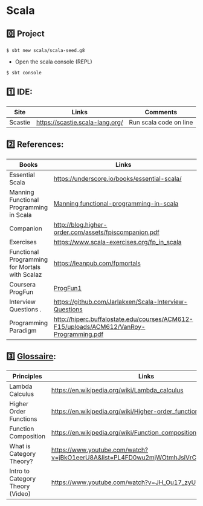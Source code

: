 # Scala

## :zero: Project

```
$ sbt new scala/scala-seed.g8 
```

* Open the scala console (REPL)

```
$ sbt console
```

## :one: IDE:

| Site                                     | Links                                        |  Comments                    |
|------------------------------------------|----------------------------------------------|------------------------------|
| Scastie                                  | https://scastie.scala-lang.org/              |  Run scala code on line      |



## :two: References:

| Books                                          | Links                                                                                                   |  Comments              |
|------------------------------------------------|---------------------------------------------------------------------------------------------------------|------------------------|
| Essential Scala                                | https://underscore.io/books/essential-scala/                                                            | :ledger: Book          |
| Manning Functional Programming in Scala        | [Manning functional-programming-in-scala](https://www.manning.com/books/functional-programming-in-scala)| :closed_book: Book     |
| Companion                                      | http://blog.higher-order.com/assets/fpiscompanion.pdf                                                   |                        |
| Exercises                                      | https://www.scala-exercises.org/fp_in_scala                                                             |                        |
| Functional Programming for Mortals with Scalaz | https://leanpub.com/fpmortals                                                                           | :blue_book: Book       |
| Coursera ProgFun                               | [ProgFun1](https://www.coursera.org/learn/progfun1)                                                     |                        |
| Interview Questions .                          | https://github.com/Jarlakxen/Scala-Interview-Questions                                                  |                        |
| Programming Paradigm                           | http://hiperc.buffalostate.edu/courses/ACM612-F15/uploads/ACM612/VanRoy-Programming.pdf                 |                        |


## :three: [Glossaire](https://docs.scala-lang.org/glossary/):

| Principles                      | Links                                                                               |
|---------------------------------|-------------------------------------------------------------------------------------|
| Lambda Calculus                 | https://en.wikipedia.org/wiki/Lambda_calculus                                       |
| Higher Order Functions          | https://en.wikipedia.org/wiki/Higher-order_function                                 |
| Function Composition            | https://en.wikipedia.org/wiki/Function_composition                                  |
| What is Category Theory?        | https://www.youtube.com/watch?v=jBkO1eerU8A&list=PL4FD0wu2mjWOtmhJsiVrCpzOAk42uhdz8 |
| Intro to Category Theory (Video)| https://www.youtube.com/watch?v=JH_Ou17_zyU                                         |

